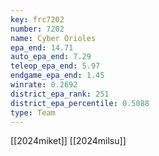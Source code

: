 ```yaml
---
key: frc7202
number: 7202
name: Cyber Orioles
epa_end: 14.71
auto_epa_end: 7.29
teleop_epa_end: 5.97
endgame_epa_end: 1.45
winrate: 0.2692
district_epa_rank: 251
district_epa_percentile: 0.5088
type: Team
---
```

[[2024miket]]
[[2024milsu]]
